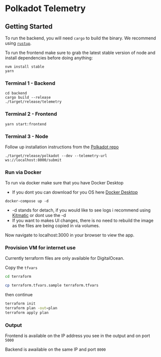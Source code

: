 # Polkadot Telemetry

## Getting Started
To run the backend, you will need `cargo` to build the binary. We recommend using [`rustup`](https://rustup.rs/).

To run the frontend make sure to grab the latest stable version of node and install dependencies before doing anything:

```
nvm install stable
yarn
```

### Terminal 1 - Backend
```
cd backend
cargo build --release
./target/release/telemetry
```
### Terminal 2 - Frontend
```
yarn start:frontend
```

### Terminal 3 - Node
Follow up installation instructions from the [Polkadot repo](https://github.com/paritytech/polkadot)

```
./target/release/polkadot --dev --telemetry-url ws://localhost:8000/submit
```

### Run via Docker
To run via docker make sure that you have Docker Desktop
  - If you dont you can download for you OS here [Docker Desktop](https://www.docker.com/products/docker-desktop)
```
docker-compose up -d
```
 - -d stands for detach, if you would like to see logs i recommend using [Kitmatic](https://kitematic.com/) or dont use the -d
  - If you want to makes UI changes, there is no need to rebuild the image as the files are being copied in via volumes.

Now navigate to localhost:3000 in your browser to view the app.

### Provision VM for internet use

Currently terraform files are only available for DigitalOcean.

Copy the `tfvars` 
```bash 
cd terraform 

cp terraform.tfvars.sample terraform.tfvars
```

then continue

```bash
terraform init
terraform plan -out=plan
terraform apply plan
```

### Output 

Frontend is available on the IP address you see in the output and on port `5000`

Backend is awailable on the same IP and port `8000`